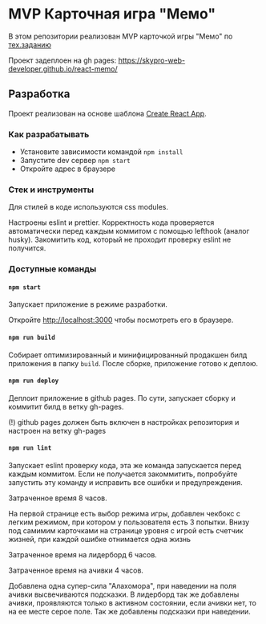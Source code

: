 # MVP Карточная игра "Мемо"

В этом репозитории реализован MVP карточкой игры "Мемо" по [тех.заданию](./docs/mvp-spec.md)

Проект задеплоен на gh pages:
https://skypro-web-developer.github.io/react-memo/

## Разработка

Проект реализован на основе шаблона [Create React App](https://github.com/facebook/create-react-app).

### Как разрабатывать

- Установите зависимости командой `npm install`
- Запустите dev сервер `npm start`
- Откройте адрес в браузере

### Стек и инструменты

Для стилей в коде используются css modules.

Настроены eslint и prettier. Корректность кода проверяется автоматически перед каждым коммитом с помощью lefthook (аналог husky). Закомитить код, который не проходит проверку eslint не получится.

### Доступные команды

#### `npm start`

Запускает приложение в режиме разработки.

Откройте [http://localhost:3000](http://localhost:3000) чтобы посмотреть его в браузере.

#### `npm run build`

Собирает оптимизированный и минифицированный продакшен билд приложения в папку `build`.
После сборке, приложение готово к деплою.

#### `npm run deploy`

Деплоит приложение в github pages. По сути, запускает сборку и коммитит билд в ветку gh-pages.

(!) github pages должен быть включен в настройках репозитория и настроен на ветку gh-pages

#### `npm run lint`

Запускает eslint проверку кода, эта же команда запускается перед каждым коммитом.
Если не получается закоммитить, попробуйте запустить эту команду и исправить все ошибки и предупреждения.

Затраченное время 8 часов.

На первой странице есть выбор режима игры, добавлен чекбокс с легким режимом, при котором у пользователя есть 3 попытки.
Внизу под самимим карточками на странице уровня с игрой есть счетчик жизней, при каждой ошибке отнимается одна жизнь

Затраченное время на лидерборд 6 часов.

Затраченное время на ачивки 4 часов.

Добавлена одна супер-сила "Алахомора", при наведении на поля ачивки высвечиваются подсказки. В лидерборд так же добавлены ачивки, проявляются только в активном состоянии, если ачивки нет, то на ее месте серое поле. Так же добавлены подсказки при наведении.
